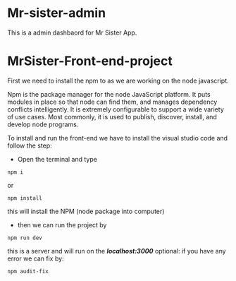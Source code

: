 # Mr-sister-admin

This is a admin dashbaord for Mr Sister App.
# MrSister-Front-end-project
First we need to install the npm to as we are working on the node javascript. 

Npm is the package manager for the node JavaScript platform. It puts modules in place so that node can find them, and manages dependency conflicts intelligently. It is extremely configurable to support a wide variety of use cases. Most commonly, it is used to publish, discover, install, and develop node programs.

To install and run the front-end we have to install the visual studio code and follow the step:
-	Open the terminal and type 
```
npm i
``` 
or 
```
npm install
```

this will install the NPM (node package into computer)
- then we can run the project by
```
npm run dev
```
this is a server and will run on the ***localhost:3000***
optional:
if you have any error we can fix by:
```
npm audit-fix
```

